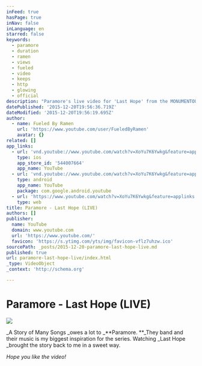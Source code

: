```yaml
---
inFeed: true
hasPage: true
inNav: false
inLanguage: en
starred: false
keywords:
  - paramore
  - duration
  - ramen
  - views
  - fueled
  - video
  - keeps
  - http
  - glowing
  - official
description: "Paramore's live video for 'Last Hope' from the MONUMENTOUR in Chicago, Illinois on July 11, 2014. The song originally appears on the self-titled album - available now on Fueled By Ramen."
datePublished: '2015-12-20T19:56:36.719Z'
dateModified: '2015-12-20T19:56:19.695Z'
author:
  - name: Fueled By Ramen
    url: 'https://www.youtube.com/user/FueledByRamen'
    avatar: {}
related: []
app_links:
  - url: 'vnd.youtube://www.youtube.com/watch?v=XoYu7K6Ywkg&feature=applinks'
    type: ios
    app_store_id: '544007664'
    app_name: YouTube
  - url: 'vnd.youtube://www.youtube.com/watch?v=XoYu7K6Ywkg&feature=applinks'
    type: android
    app_name: YouTube
    package: com.google.android.youtube
  - url: 'https://www.youtube.com/watch?v=XoYu7K6Ywkg&feature=applinks'
    type: web
title: Paramore - Last Hope (LIVE)
authors: []
publisher:
  name: YouTube
  domain: www.youtube.com
  url: 'https://www.youtube.com/'
  favicon: 'https://s.ytimg.com/yts/img/favicon-vflz7uhzw.ico'
sourcePath: _posts/2015-12-20-paramore-last-hope-live.md
published: true
url: paramore-last-hope-live/index.html
_type: VideoObject
_context: 'http://schema.org'

---
```

# Paramore - Last Hope (LIVE)
![](https://the-grid-user-content.s3-us-west-2.amazonaws.com/f8ac55ad-94e4-498f-ad6c-44135707a871.jpg)

_A Story of Many Songs _owes a lot to _**Paramore. **_They band and their music is my biggest inspiration for the series. Watching _Last Hope _brought the story back to me in a sweet way. 

_Hope you like the video!_